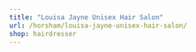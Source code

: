 ```yaml
---
title: "Louisa Jayne Unisex Hair Salon"
url: /horsham/louisa-jayne-unisex-hair-salon/
shop: hairdresser
---
```

